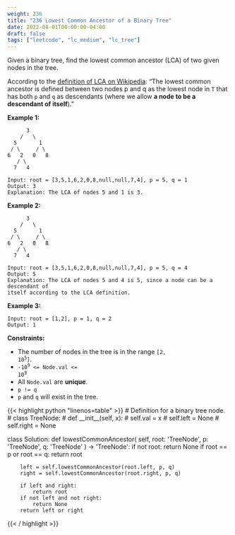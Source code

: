 ```yaml
---
weight: 236
title: "236 Lowest Common Ancestor of a Binary Tree"
date: 2022-08-01T00:00:00-04:00
draft: false
tags: ["leetcode", "lc_medium", "lc_tree"]
---
```


Given a binary tree, find the lowest common ancestor (LCA) of two given nodes in the tree.

According to the [definition of LCA on Wikipedia](https://en.wikipedia.org/wiki/Lowest_common_ancestor): “The lowest common ancestor is defined between two nodes p and q as the lowest node in `T` that has both `p` and `q` as descendants (where we allow **a node to be a descendant of itself**).”

**Example 1:**
```
      3
    /   \
  5       1
 / \     / \
6   2   0   8
   / \
  7   4

Input: root = [3,5,1,6,2,0,8,null,null,7,4], p = 5, q = 1
Output: 3
Explanation: The LCA of nodes 5 and 1 is 3.
```
**Example 2:**
```
      3
    /   \
  5       1
 / \     / \
6   2   0   8
   / \
  7   4

Input: root = [3,5,1,6,2,0,8,null,null,7,4], p = 5, q = 4
Output: 5
Explanation: The LCA of nodes 5 and 4 is 5, since a node can be a descendant of
itself according to the LCA definition.
```
**Example 3:**
```
Input: root = [1,2], p = 1, q = 2
Output: 1
```

**Constraints:**
- The number of nodes in the tree is in the range <code>[2, 10<sup>5</sup>]</code>.
- <code>-10<sup>9</sup> <= Node.val <= 10<sup>9</sup></code>
- All `Node.val` are **unique**.
- `p != q`
- `p` and `q` will exist in the tree.

<div class="tabs"></div>
<div class="tab-content">
<div id="python" class="lang">
{{< highlight python "linenos=table" >}}
# Definition for a binary tree node.
# class TreeNode:
#     def __init__(self, x):
#         self.val = x
#         self.left = None
#         self.right = None

class Solution:
    def lowestCommonAncestor(
        self,
        root: 'TreeNode',
        p: 'TreeNode',
        q: 'TreeNode'
    ) -> 'TreeNode':
        if not root:
            return None
        if root == p or root == q:
            return root
        
        left = self.lowestCommonAncestor(root.left, p, q)
        right = self.lowestCommonAncestor(root.right, p, q)
        
        if left and right:
            return root
        if not left and not right:
            return None
        return left or right
{{< / highlight >}}
</div>
</div>
